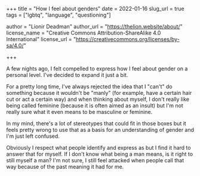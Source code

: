 +++
title = "How I feel about genders"
date = 2022-01-16
slug_url = true
tags = ["lgbtq", "language", "questioning"]

author = "Lionir Deadman"
author_url = "https://thelion.website/about/"
license_name = "Creative Commons Attribution-ShareAlike 4.0 International"
license_url = "https://creativecommons.org/licenses/by-sa/4.0/"

+++

A few nights ago, I felt compelled to express how I feel about gender on a personal level. I've decided to expand it just a bit.
<!--more-->
For a pretty long time, I've always rejected the idea that I "can't" do something because it wouldn't be "manly" (for example, have a certain hair cut or act a 
certain way) and when thinking about myself, I don't really like being called feminine (because it is often aimed as an insult) but I'm not really sure what it 
even means to be masculine or feminine.

In my mind, there's a lot of stereotypes that could fit in those boxes but it feels pretty wrong to use that as a basis for an understanding of gender
and I'm just left confused.

Obviously I respect what people identify and express as but I find it hard to answer that for myself. If I don't know what being a man means, is it right to
still myself a man? I'm not sure, I still feel attacked when people call that way because of the past meaning it had for me.
